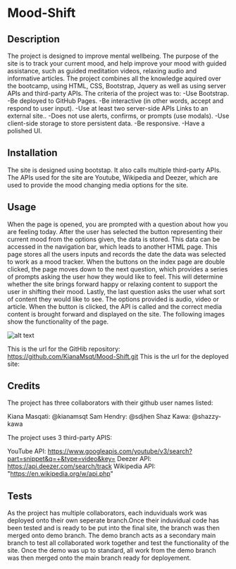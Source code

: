 # Mood-Shift
## Description

The project is designed to improve mental wellbeing. The purpose of the site is to track your current mood, and help improve your mood with guided assistance, such as guided meditation videos, relaxing audio and informative articles. The project combines all the knowledge aquired over the bootcamp, using HTML, CSS, Bootstrap, Jquery as well as using server APIs and third-party APIs. The criteria of the project was to:
-Use Bootstrap.
-Be deployed to GitHub Pages.
-Be interactive (in other words, accept and respond to user input).
-Use at least two server-side APIs Links to an external site..
-Does not use alerts, confirms, or prompts (use modals).
-Use client-side storage to store persistent data.
-Be responsive.
-Have a polished UI.

## Installation

The site is designed using bootstap. It also calls multiple third-party APIs. The APIs used for the site are Youtube, Wikipedia and Deezer, which are used to provide the mood changing media options for the site. 

## Usage

When the page is opened, you are prompted with a question about how you are feeling today. After the user has selected the button representing their current mood from the options given, the data is stored. This data can be accessed in the navigation bar, which leads to another HTML page. This page stores all the users inputs and records the date the data was selected to work as a mood tracker. When the buttons on the index page are double clicked, the page moves down to the next question, which provides a series of prompts asking the user how they would like to feel. This will determine whether the site brings forward happy or relaxing content to support the user in shifting their mood. Lastly, the last question asks the user what sort of content they would like to see. The options provided is audio, video or article. When the button is clicked, the API is called and the correct media content is brought forward and displayed on the site. The following images show the functionality of the page. 

![alt text](assets/images/screenshot.png)

This is the url for the GitHib repository: https://github.com/KianaMsqt/Mood-Shift.git
This is the url for the deployed site: 

## Credits

The project has three collaborators with their github user names listed:

Kiana Masqati: @kianamsqt
Sam Hendry: @sdjhen
Shaz Kawa: @shazzy-kawa

The project uses 3 third-party APIS:

YouTube API: https://www.googleapis.com/youtube/v3/search?part=snippet&q=+&type=video&key=
Deezer API: https://api.deezer.com/search/track
Wikipedia API: "https://en.wikipedia.org/w/api.php" 


## Tests

As the project has multiple collaborators, each induviduals work was deployed onto their own seperate branch.Once their induvidual code has been tested and is ready to be put into the final site, the branch was then merged onto demo branch. The demo branch acts as a secondary main branch to test all collaborated work together and test the functionality of the site. Once the demo was up to standard, all work from the demo branch was then merged onto the main branch ready for deployement. 

